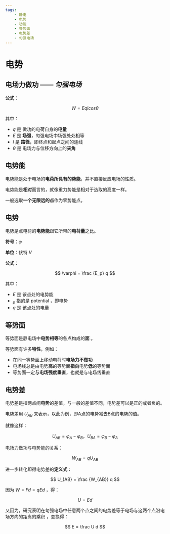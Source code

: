 ```yaml
---
tags:
    - 静电
    - 电势
    - 功能
    - 等势面
    - 电势差
    - 匀强电场
---
```


# 电势

## 电场力做功 —— *匀强电场*

**公式**：

$$
    W = E q l cos \theta
$$

其中：

- $q$ 是 做功的电荷自身的**电量**
- $E$ 是 **场强**，匀强电场中场强处处相等
- $l$ 是 **路径**，即终点和起点之间的连线
- $\theta$ 是 电场力与位移方向上的**夹角**

## 电势能

电势能是处于电场的**电荷所具有的势能**，并不直接反应电场的性质。

电势能是**相对**而言的，就像重力势能是相对于选取的高度一样。

一般选取**一个无限远的点**作为零势能点。

## 电势

电势是点电荷的**电势能**跟它所带的**电荷量**之比。

**符号**：$\varphi$

**单位**：伏特 $V$

**公式**：

$$
    \varphi = \frac {E_p} q
$$

其中：

- $E$ 是 该点处的电势能
- $_p$ 指的是 potential ，即电势
- $q$ 是 该点处的电量

## 等势面

等势面是静电场中**电势相等**的各点构成的**面** 。

等势面有许多**特性**，例如：

- 在同一等势面上移动电荷时**电场力不做功**
- 电场线总是由电势**高**的等势面**指向**电势**低**的等势面
- 等势面一定**与电场强度垂直**，也就是与电场线垂直

## 电势差

电势差是指两点间**电势**的差值，与一般的差值不同，电势差可以是正的或者负的。

电势差用 $U_{AB}$ 来表示，以此为例，即A点的电势减去B点的电势的值。

就像这样：

$$
    U_{AB} = \varphi_A - \varphi_B ，U_{BA} = \varphi_B - \varphi_A
$$

电场力做功与电势能的关系：

$$
    W_{AB} = q U_{AB}
$$

进一步转化即得电势差的**定义式**：

$$
    U_{AB} = \frac {W_{AB}} q
$$

因为 $W = Fd = qEd$ ，得：

$$
    U = Ed
$$

又因为，研究表明在匀强电场中任意两个点之间的电势差等于电场与这两个点沿电场方向的距离的乘积 ，变换得：

$$
    E = \frac U d
$$
